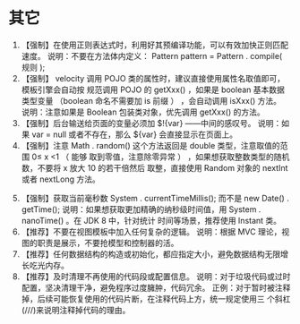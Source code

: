 # 其它


1. 【强制】在使用正则表达式时，利用好其预编译功能，可以有效加快正则匹配速度。
   说明：不要在方法体内定义： Pattern pattern =  Pattern . compile( 规则 );
2. 【强制】 velocity 调用 POJO 类的属性时，建议直接使用属性名取值即可，模板引擎会自动按
   规范调用 POJO 的 getXxx() ，如果是 boolean 基本数据类型变量 （boolean 命名不需要加 is
   前缀 ） ，会自动调用 isXxx() 方法。
   说明：注意如果是 Boolean 包装类对象，优先调用 getXxx() 的方法。
3. 【强制】后台输送给页面的变量必须加 $!{var} ——中间的感叹号。
   说明：如果 var = null 或者不存在，那么 ${var} 会直接显示在页面上。
4. 【强制】注意  Math . random() 这个方法返回是 double 类型，注意取值的范围 0≤ x <1 （ 能够
   取到零值，注意除零异常 ） ，如果想获取整数类型的随机数，不要将 x 放大 10 的若干倍然后
   取整，直接使用 Random 对象的 nextInt 或者 nextLong 方法。

<!-- more -->

5. 【强制】获取当前毫秒数 System . currentTimeMillis(); 而不是 new Date() . getTime();
   说明：如果想获取更加精确的纳秒级时间值，用 System . nanoTime() 。在 JDK 8 中，针对统计
   时间等场景，推荐使用 Instant 类。
6.  【推荐】不要在视图模板中加入任何复杂的逻辑。
   说明：根据 MVC 理论，视图的职责是展示，不要抢模型和控制器的活。
7. 【推荐】任何数据结构的构造或初始化，都应指定大小，避免数据结构无限增长吃光内存。
8. 【推荐】及时清理不再使用的代码段或配置信息。
   说明：对于垃圾代码或过时配置，坚决清理干净，避免程序过度臃肿，代码冗余。
   正例：对于暂时被注释掉，后续可能恢复使用的代码片断，在注释代码上方，统一规定使用三
   个斜杠(///)来说明注释掉代码的理由。
